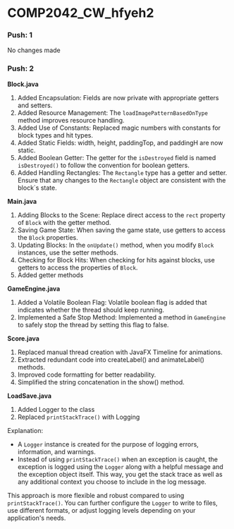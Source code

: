 # COMP2042_CW_hfyeh2
### Push: 1
No changes made

### Push: 2
**Block.java**
1) Added Encapsulation: Fields are now private with appropriate getters and setters.
2) Added Resource Management: The `loadImagePatternBasedOnType` method improves resource handling.
3) Added Use of Constants: Replaced magic numbers with constants for block types and hit types.
4) Added Static Fields: width, height, paddingTop, and paddingH are now static.
5) Added Boolean Getter: The getter for the `isDestroyed` field is named `isDestroyed()` to follow the convention for boolean getters.
6) Added Handling Rectangles: The `Rectangle` type has a getter and setter. Ensure that any changes to the `Rectangle` object are consistent with the block`s state.

**Main.java**
1) Adding Blocks to the Scene: Replace direct access to the `rect` property of `Block` with the getter method.
2) Saving Game State: When saving the game state, use getters to access the `Block` properties.
3) Updating Blocks: In the `onUpdate()` method, when you modify `Block` instances, use the setter methods.
4) Checking for Block Hits: When checking for hits against blocks, use getters to access the properties of `Block`.
5) Added getter methods

**GameEngine.java**
1) Added a Volatile Boolean Flag: Volatile boolean flag is added that indicates whether the thread should keep running.
2) Implemented a Safe Stop Method: Implemented a method in `GameEngine` to safely stop the thread by setting this flag to false.

**Score.java**
1) Replaced manual thread creation with JavaFX Timeline for animations.
2) Extracted redundant code into createLabel() and animateLabel() methods.
3) Improved code formatting for better readability.
4) Simplified the string concatenation in the show() method.

**LoadSave.java**
1) Added Logger to the class
2) Replaced `printStackTrace()` with Logging

Explanation:
- A `Logger` instance is created for the purpose of logging errors, information, and warnings.
- Instead of using `printStackTrace()` when an exception is caught, the exception is logged using the `Logger` along with a helpful message and the exception object itself. This way, you get the stack trace as well as any additional context you choose to include in the log message.

This approach is more flexible and robust compared to using `printStackTrace()`. You can further configure the `Logger` to write to files, use different formats, or adjust logging levels depending on your application's needs.